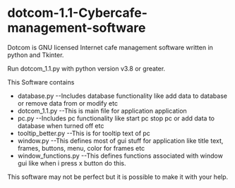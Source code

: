 # dotcom-1.1-Cybercafe-management-software
Dotcom is GNU licensed Internet cafe management software written in python and Tkinter.

Run dotcom_1.1.py with python version v3.8 or greater.

This Software contains
- database.py            --Includes database functionality like add data to database or remove data from or modify etc
- dotcom_1.1.py          --This is main file for application application
- pc.py                  --Includes pc functionality like start pc stop pc or add data to database when turned off etc
- tooltip_better.py      --This is for tooltip text of pc
- window.py              --This defines most of gui stuff for application like title text, frames, buttons, menu, color for frames etc
- window_functions.py    --This defines functions associated with window gui like when i press x button do this.


This software may not be perfect but it is possible to make it with your help.
